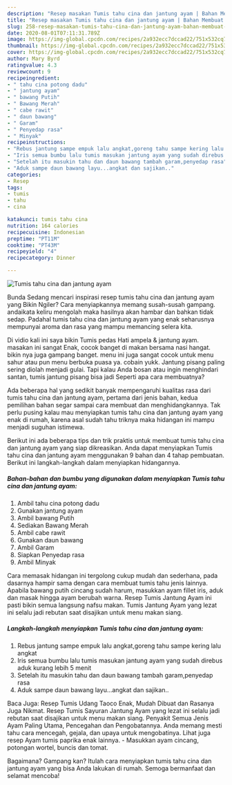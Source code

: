 ```yaml
---
description: "Resep masakan Tumis tahu cina dan jantung ayam | Bahan Membuat Tumis tahu cina dan jantung ayam Yang Sempurna"
title: "Resep masakan Tumis tahu cina dan jantung ayam | Bahan Membuat Tumis tahu cina dan jantung ayam Yang Sempurna"
slug: 258-resep-masakan-tumis-tahu-cina-dan-jantung-ayam-bahan-membuat-tumis-tahu-cina-dan-jantung-ayam-yang-sempurna
date: 2020-08-01T07:11:31.789Z
image: https://img-global.cpcdn.com/recipes/2a932ecc7dccad22/751x532cq70/tumis-tahu-cina-dan-jantung-ayam-foto-resep-utama.jpg
thumbnail: https://img-global.cpcdn.com/recipes/2a932ecc7dccad22/751x532cq70/tumis-tahu-cina-dan-jantung-ayam-foto-resep-utama.jpg
cover: https://img-global.cpcdn.com/recipes/2a932ecc7dccad22/751x532cq70/tumis-tahu-cina-dan-jantung-ayam-foto-resep-utama.jpg
author: Mary Byrd
ratingvalue: 4.3
reviewcount: 9
recipeingredient:
- " tahu cina potong dadu"
- " jantung ayam"
- " bawang Putih"
- " Bawang Merah"
- " cabe rawit"
- " daun bawang"
- " Garam"
- " Penyedap rasa"
- " Minyak"
recipeinstructions:
- "Rebus jantung sampe empuk lalu angkat,goreng tahu sampe kering lalu angkat"
- "Iris semua bumbu lalu tumis masukan jantung ayam yang sudah direbus aduk kurang lebih 5 menit"
- "Setelah itu masukin tahu dan daun bawang tambah garam,penyedap rasa"
- "Aduk sampe daun bawang layu...angkat dan sajikan.."
categories:
- Resep
tags:
- tumis
- tahu
- cina

katakunci: tumis tahu cina 
nutrition: 164 calories
recipecuisine: Indonesian
preptime: "PT11M"
cooktime: "PT43M"
recipeyield: "4"
recipecategory: Dinner

---
```



![Tumis tahu cina dan jantung ayam](https://img-global.cpcdn.com/recipes/2a932ecc7dccad22/751x532cq70/tumis-tahu-cina-dan-jantung-ayam-foto-resep-utama.jpg)

Bunda Sedang mencari inspirasi resep tumis tahu cina dan jantung ayam yang Bikin Ngiler? Cara menyiapkannya memang susah-susah gampang. andaikata keliru mengolah maka hasilnya akan hambar dan bahkan tidak sedap. Padahal tumis tahu cina dan jantung ayam yang enak seharusnya mempunyai aroma dan rasa yang mampu memancing selera kita.

Di vidio kali ini saya bikin Tumis pedas Hati ampela &amp; jantung ayam. masakan ini sangat Enak, cocok banget di makan bersama nasi hangat. bikin nya juga gampang banget. menu ini juga sangat cocok untuk menu sahur atau pun menu berbuka puasa ya. cobain yukk. Jantung pisang paling sering diolah menjadi gulai. Tapi kalau Anda bosan atau ingin menghindari santan, tumis jantung pisang bisa jadi Seperti apa cara membuatnya?

Ada beberapa hal yang sedikit banyak mempengaruhi kualitas rasa dari tumis tahu cina dan jantung ayam, pertama dari jenis bahan, kedua pemilihan bahan segar sampai cara membuat dan menghidangkannya. Tak perlu pusing kalau mau menyiapkan tumis tahu cina dan jantung ayam yang enak di rumah, karena asal sudah tahu triknya maka hidangan ini mampu menjadi suguhan istimewa.


Berikut ini ada beberapa tips dan trik praktis untuk membuat tumis tahu cina dan jantung ayam yang siap dikreasikan. Anda dapat menyiapkan Tumis tahu cina dan jantung ayam menggunakan 9 bahan dan 4 tahap pembuatan. Berikut ini langkah-langkah dalam menyiapkan hidangannya.

<!--inarticleads1-->

##### Bahan-bahan dan bumbu yang digunakan dalam menyiapkan Tumis tahu cina dan jantung ayam:

1. Ambil  tahu cina potong dadu
1. Gunakan  jantung ayam
1. Ambil  bawang Putih
1. Sediakan  Bawang Merah
1. Ambil  cabe rawit
1. Gunakan  daun bawang
1. Ambil  Garam
1. Siapkan  Penyedap rasa
1. Ambil  Minyak


Cara memasak hidangan ini tergolong cukup mudah dan sederhana, pada dasarnya hampir sama dengan cara membuat tumis tahu jenis lainnya. Apabila bawang putih cincang sudah harum, masukkan ayam fillet iris, aduk dan masak hingga ayam berubah warna. Resep Tumis Jantung Ayam ini pasti bikin semua langsung nafsu makan. Tumis Jantung Ayam yang lezat ini selalu jadi rebutan saat disajikan untuk menu makan siang. 

<!--inarticleads2-->

##### Langkah-langkah menyiapkan Tumis tahu cina dan jantung ayam:

1. Rebus jantung sampe empuk lalu angkat,goreng tahu sampe kering lalu angkat
1. Iris semua bumbu lalu tumis masukan jantung ayam yang sudah direbus aduk kurang lebih 5 menit
1. Setelah itu masukin tahu dan daun bawang tambah garam,penyedap rasa
1. Aduk sampe daun bawang layu...angkat dan sajikan..


Baca Juga: Resep Tumis Udang Taoco Enak, Mudah Dibuat dan Rasanya Juga Nikmat. Resep Tumis Sayuran Jantung Ayam yang lezat ini selalu jadi rebutan saat disajikan untuk menu makan siang. Penyakit Semua Jenis Ayam Paling Utama, Pencegahan dan Pengobatannya. Anda memang mesti tahu cara mencegah, gejala, dan upaya untuk mengobatinya. Lihat juga resep Ayam tumis paprika enak lainnya. - Masukkan ayam cincang, potongan wortel, buncis dan tomat. 

Bagaimana? Gampang kan? Itulah cara menyiapkan tumis tahu cina dan jantung ayam yang bisa Anda lakukan di rumah. Semoga bermanfaat dan selamat mencoba!
